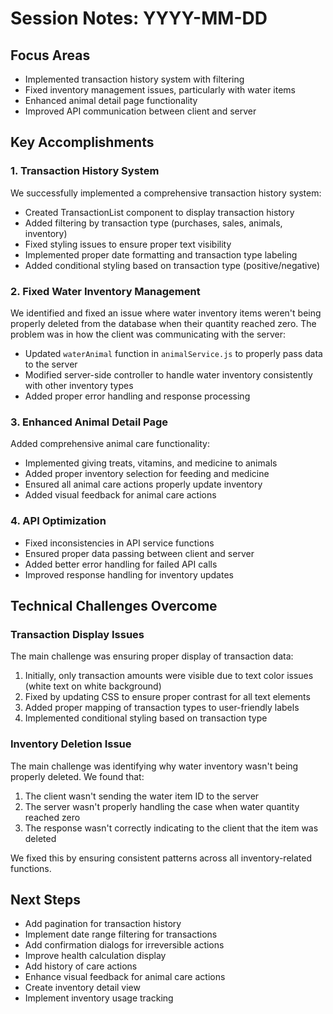 # Session Notes: YYYY-MM-DD

## Focus Areas

- Implemented transaction history system with filtering
- Fixed inventory management issues, particularly with water items
- Enhanced animal detail page functionality
- Improved API communication between client and server

## Key Accomplishments

### 1. Transaction History System

We successfully implemented a comprehensive transaction history system:

- Created TransactionList component to display transaction history
- Added filtering by transaction type (purchases, sales, animals, inventory)
- Fixed styling issues to ensure proper text visibility
- Implemented proper date formatting and transaction type labeling
- Added conditional styling based on transaction type (positive/negative)

### 2. Fixed Water Inventory Management

We identified and fixed an issue where water inventory items weren't being properly deleted from the database when their quantity reached zero. The problem was in how the client was communicating with the server:

- Updated `waterAnimal` function in `animalService.js` to properly pass data to the server
- Modified server-side controller to handle water inventory consistently with other inventory types
- Added proper error handling and response processing

### 3. Enhanced Animal Detail Page

Added comprehensive animal care functionality:

- Implemented giving treats, vitamins, and medicine to animals
- Added proper inventory selection for feeding and medicine
- Ensured all animal care actions properly update inventory
- Added visual feedback for animal care actions

### 4. API Optimization

- Fixed inconsistencies in API service functions
- Ensured proper data passing between client and server
- Added better error handling for failed API calls
- Improved response handling for inventory updates

## Technical Challenges Overcome

### Transaction Display Issues

The main challenge was ensuring proper display of transaction data:

1. Initially, only transaction amounts were visible due to text color issues (white text on white background)
2. Fixed by updating CSS to ensure proper contrast for all text elements
3. Added proper mapping of transaction types to user-friendly labels
4. Implemented conditional styling based on transaction type

### Inventory Deletion Issue

The main challenge was identifying why water inventory wasn't being properly deleted. We found that:

1. The client wasn't sending the water item ID to the server
2. The server wasn't properly handling the case when water quantity reached zero
3. The response wasn't correctly indicating to the client that the item was deleted

We fixed this by ensuring consistent patterns across all inventory-related functions.

## Next Steps

- Add pagination for transaction history
- Implement date range filtering for transactions
- Add confirmation dialogs for irreversible actions
- Improve health calculation display
- Add history of care actions
- Enhance visual feedback for animal care actions
- Create inventory detail view
- Implement inventory usage tracking

